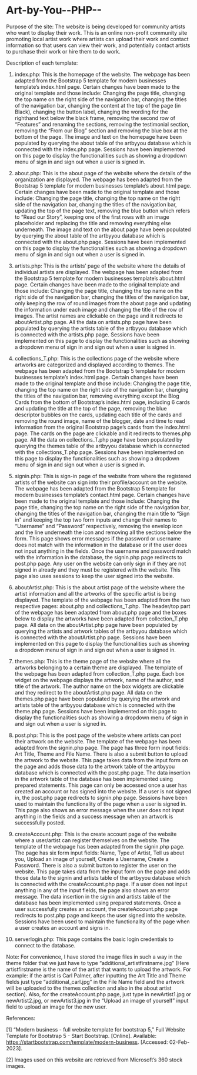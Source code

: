 # Art-by-You--PHP--
Purpose of the site: The website is being developed for community artists who want to display their work. This is an online non-profit community site promoting local artist work where artists can upload their work and contact information so that users can view their work, and potentially contact artists to purchase their work or hire them to do work.

Description of each template:

1)	index.php: This is the homepage of the website. The webpage has been adapted from the Bootstrap 5 template for modern businesses template’s index.html page. Certain changes have been made to the original template and those include: Changing the page title, changing the top name on the right side of the navigation bar, changing the titles of the navigation bar, changing the content at the top of the page (in Black), changing the button label, changing the wording for the righthand text below the black frame, removing the second row of “Features” and renaming the sections, removing the testimonial section, removing the “From our Blog” section and removing the blue box at the bottom of the page. The image and text on the homepage have been populated by querying the about table of the artbyyou database which is connected with the index.php page. Sessions have been implemented on this page to display the functionalities such as showing a dropdown menu of sign in and sign out when a user is signed in.

2)	about.php: This is the about page of the website where the details of the organization are displayed. The webpage has been adapted from the Bootstrap 5 template for modern businesses template’s about.html page. Certain changes have been made to the original template and those include: Changing the page title, changing the top name on the right side of the navigation bar, changing the titles of the navigation bar, updating the top of the page text, removing the blue button which refers to “Read our Story”, keeping one of the first rows with an image placeholder and replacing the title and removing everything else underneath. The image and text on the about page have been populated by querying the about table of the artbyyou database which is connected with the about.php page. Sessions have been implemented on this page to display the functionalities such as showing a dropdown menu of sign in and sign out when a user is signed in.

3)	artists.php: This is the artists’ page of the website where the details of individual artists are displayed. The webpage has been adapted from the Bootstrap 5 template for modern businesses template’s about.html page. Certain changes have been made to the original template and those include: Changing the page title, changing the top name on the right side of the navigation bar, changing the titles of the navigation bar, only keeping the row of round images from the about page and updating the information under each image and changing the title of the row of images. The artist names are clickable on the page and it redirects to aboutArtist.php page. All the data on artists.php page have been populated by querying the artists table of the artbyyou database which is connected with the artists.php page. Sessions have been implemented on this page to display the functionalities such as showing a dropdown menu of sign in and sign out when a user is signed in.

4)	collections_T.php: This is the collections page of the website where artworks are categorized and displayed according to themes. The webpage has been adapted from the Bootstrap 5 template for modern businesses template’s index.html page. Certain changes have been made to the original template and those include: Changing the page title, changing the top name on the right side of the navigation bar, changing the titles of the navigation bar, removing everything except the Blog Cards from the bottom of Bootstrap’s index.html page, including 6 cards and updating the title at the top of the page, removing the blue descriptor bubbles on the cards, updating each title of the cards and removing the round image, name of the blogger, date and time to read information from the original Bootstrap page’s cards from the index.html page. The cards on the page are clickable and it redirects to themes.php page. All the data on collections_T.php page have been populated by querying the themes table of the artbyyou database which is connected with the collections_T.php page. Sessions have been implemented on this page to display the functionalities such as showing a dropdown menu of sign in and sign out when a user is signed in.

5)	signin.php: This is sign-in page of the website from where the registered artists of the website can sign into their profile/account on the website. The webpage has been adapted from the Bootstrap 5 template for modern businesses template’s contact.html page. Certain changes have been made to the original template and those include: Changing the page title, changing the top name on the right side of the navigation bar, changing the titles of the navigation bar, changing the main title to “Sign in” and keeping the top two form inputs and change their names to “Username” and “Password” respectively, removing the envelop icon and the line underneath the icon and removing all the sections below the form. This page shows error messages if the password or username does not match with the information in the database or if the user does not input anything in the fields. Once the username and password match with the information in the database, the signin.php page redirects to post.php page. Any user on the website can only sign in if they are not signed in already and they must be registered with the website. This page also uses sessions to keep the user signed into the website. 

6)	aboutArtist.php: This is the about artist page of the website where the artist information and all the artworks of the specific artist is being displayed. The template of the webpage has been adapted from the two respective pages: about.php and collections_T.php. The header/top part of the webpage has been adapted from about.php page and the boxes below to display the artworks have been adapted from collection_T.php page. All data on the aboutArtist.php page have been populated by querying the artists and artwork tables of the artbyyou database which is connected with the aboutArtist.php page. Sessions have been implemented on this page to display the functionalities such as showing a dropdown menu of sign in and sign out when a user is signed in.

7)	themes.php: This is the theme page of the website where all the artworks belonging to a certain theme are displayed. The template of the webpage has been adapted from collection_T.php page. Each box widget on the webpage displays the artwork, name of the author, and title of the artwork. The author name on the box widgets are clickable and they redirect to the aboutArtist.php page. All data on the themes.php page have been populated by querying the artwork and artists table of the artbyyou database which is connected with the theme.php page. Sessions have been implemented on this page to display the functionalities such as showing a dropdown menu of sign in and sign out when a user is signed in.

8)	post.php: This is the post page of the website where artists can post their artwork on the website. The template of the webpage has been adapted from the signin.php page. The page has three form input fields: Art Title, Theme and File Name. There is also a submit button to upload the artwork to the website. This page takes data from the input form on the page and adds those data to the artwork table of the artbyyou database which is connected with the post.php page. The data insertion in the artwork table of the database has been implemented using prepared statements. This page can only be accessed once a user has created an account or has signed into the website. If a user is not signed in, the post.php page redirects to signin.php page. Sessions have been used to maintain the functionality of the page when a user is signed in. This page also shows an error message when the user does not input anything in the fields and a success message when an artwork is successfully posted.

9)	createAccount.php: This is the create account page of the website where a user/artist can register themselves on the website. The template of the webpage has been adapted from the signin.php page. The page has six form input fields: Name, Type of Artist, Tell us about you, Upload an image of yourself, Create a Username, Create a Password. There is also a submit button to register the user on the website. This page takes data from the input form on the page and adds those data to the signin and artists table of the artbyyou database which is connected with the createAccount.php page. If a user does not input anything in any of the input fields, the page also shows an error message. The data insertion in the signin and artists table of the database has been implemented using prepared statements. Once a user successfully creates an account, the createAccount.php page redirects to post.php page and keeps the user signed into the website. Sessions have been used to maintain the functionality of the page when a user creates an account and signs in.

10)	serverlogin.php: This page contains the basic login credentials to connect to the database.

Note: For convenience, I have stored the image files in such a way in the theme folder that we just have to type “additional_artistfirstname.jpg” (Here artistfirstname is the name of the artist that wants to upload the artwork. For example: if the artist is Carl Palmer, after inputting the Art Title and Theme fields just type “additional_carl.jpg” in the File Name field and the artwork will be uploaded to the themes collection and also in the about artist section). Also, for the createAccount.php page, just type in newArtist1.jpg or newArtist2.jpg, or newArtist3.jpg in the “Upload an image of yourself” input field to upload an image for the new user.



References:

[1]	“Modern business - full website template for bootstrap 5,” Full Website Template for Bootstrap 5 - Start Bootstrap. [Online]. Available: https://startbootstrap.com/template/modern-business. [Accessed: 02-Feb-2023]. 
	
[2]	Images used on this website are retrieved from Microsoft’s 360 stock images.




